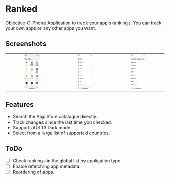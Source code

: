 # Ranked 

Objective-C iPhone Application to track your app's rankings. You can track your own apps or any other apps you want. 

## Screenshots
| | | |
|:-------------------------:|:-------------------------:|:-------------------------:|
|<img src="https://github.com/dezinezync/Ranked/blob/dev/screenshots/1.jpeg?raw=true" width="33%" alt="App Grid" title="App Grid" />|<img src="https://github.com/dezinezync/Ranked/blob/dev/screenshots/2.jpeg?raw=true" width="33%" alt="Twitter Stats" title="Twitter Stats" />|<img src="https://github.com/dezinezync/Ranked/blob/dev/screenshots/3.jpeg?raw=true" width="33%" alt="LookUp! Stats" title="LookUp! Stats" />|

## Features
- Search the App Store catalogue directly.  
- Track changes since the last time you checked.  
- Supports iOS 13 Dark mode. 
- Select from a large list of supported countries. 

## ToDo
- [ ] Check rankings in the global list by application type. 
- [ ] Enable refetching app metadata. 
- [ ] Reordering of apps. 

